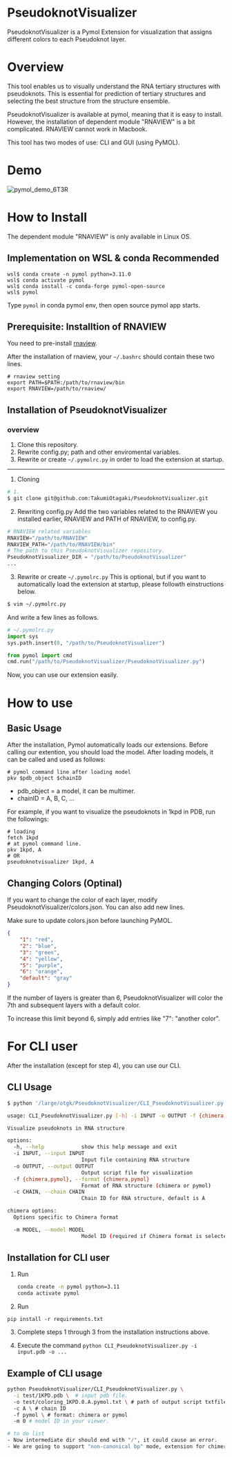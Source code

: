 # PseudoknotVisualizer
PseudoknotVisualizer is a Pymol Extension for visualization that assigns different colors to each Pseudoknot layer.

# Overview
This tool enables us to visually understand the RNA tertiary structures with pseudoknots.
This is essential for prediction of tertiary structures and selecting the best structure from the structure ensemble.

PseudoknotVisualizer is available at pymol, meaning that it is easy to install.
However, the installation of dependent module "RNAVIEW" is a bit complicated.
RNAVIEW cannot work in Macbook.

This tool has two modes of use: CLI and GUI (using PyMOL).

# Demo
![pymol_demo_6T3R](https://github.com/user-attachments/assets/444dadcf-72f9-46cf-b442-484c611adcfd)


# How to Install
The dependent module "RNAVIEW"  is only available in Linux OS.
## Implementation on WSL & conda Recommended
```
wsl$ conda create -n pymol python=3.11.0
wsl$ conda activate pymol
wsl$ conda install -c conda-forge pymol-open-source
wsl$ pymol
```
Type `pymol` in conda pymol env, then open source pymol app starts.

## Prerequisite: Installtion of RNAVIEW
You need to pre-install [rnaview](https://github.com/rcsb/RNAView).

After the installation of rnaview, your `~/.bashrc` should contain these two lines.
```~/.bashrc
# rnaview setting
export PATH=$PATH:/path/to/rnaview/bin
export RNAVIEW=/path/to/rnaview/
```

## Installation of PseudoknotVisualizer
### overview
1. Clone this repository.
2. Rewrite config.py; path and other enviromental variables.
3. Rewrite or create `~/.pymolrc.py` in order to load the extension at startup.

-----

1. Cloning
```sh
# 1. 
$ git clone git@github.com:TakumiOtagaki/PseudoknotVisualizer.git
```

2. Rewriting config.py
Add the two variables related to the RNAVIEW you installed earlier, RNAVIEW and PATH of RNAVIEW, to config.py.
```config.py
# RNAVIEW related variables
RNAVIEW="/path/to/RNAVIEW"
RNAVIEW_PATH="/path/to/RNAVIEW/bin"
# The path to this PseudoknotVisualizer repository.
PseudoKnotVisualizer_DIR = "/path/to/PseudoknotVisualizer"
...
```

3. Rewrite or create `~/.pymolrc.py`
This is optional, but if you want to automatically load the extension at startup, please followth einstructions below.

```sh
$ vim ~/.pymolrc.py
```
And write a few lines as follows.
```~/.pymolrc.py
# ~/.pymolrc.py
import sys
sys.path.insert(0, "/path/to/PseudoknotVisualizer")

from pymol import cmd
cmd.run("/path/to/PseudoknotVisualizer/PseudoknotVisualizer.py")
```


Now, you can use our extension easily.

# How to use
## Basic Usage
After the installation, Pymol automatically loads our extensions.
Before calling our extention, you should load the model. 
After loading models, it can be called and used as follows:
```
# pymol command line after loading model
pkv $pdb_object $chainID
```
 - pdb_object = a model, it can be multimer.
 - chainID = A, B, C, ...

For example, if you want to visualize the pseudoknots in 1kpd in PDB, run the followings:
```
# loading
fetch 1kpd
# at pymol command line.
pkv 1kpd, A
# OR
pseudoknotvisualizer 1kpd, A
```


## Changing Colors (Optinal)
If you want to change the color of each layer, modify PseudoknotVisualizer/colors.json. You can also add new lines.

Make sure to update colors.json before launching PyMOL.

```colors.json
{
    "1": "red",
    "2": "blue",
    "3": "green",
    "4": "yellow",
    "5": "purple",
    "6": "orange",
    "default": "gray"
}
```
If the number of layers is greater than 6, PseudoknotVisualizer will color the 7th and subsequent layers with a default color.

To increase this limit beyond 6, simply add entries like "7": "another color".

# For CLI user
After the installation (except for step 4), you can use our CLI.

## CLI Usage
```sh
$ python '/large/otgk/PseudoknotVisualizer/CLI_PseudoknotVisualizer.py' --help

usage: CLI_PseudoknotVisualizer.py [-h] -i INPUT -o OUTPUT -f {chimera,pymol} [-m MODEL] [-c CHAIN]

Visualize pseudoknots in RNA structure

options:
  -h, --help            show this help message and exit
  -i INPUT, --input INPUT
                        Input file containing RNA structure
  -o OUTPUT, --output OUTPUT
                        Output script file for visualization
  -f {chimera,pymol}, --format {chimera,pymol}
                        Format of RNA structure (chimera or pymol)
  -c CHAIN, --chain CHAIN
                        Chain ID for RNA structure, default is A

chimera options:
  Options specific to Chimera format

  -m MODEL, --model MODEL
                        Model ID (required if Chimera format is selected)
```
## Installation for CLI user
 1.	Run
    ```sh
   	conda create -n pymol python=3.11
    conda activate pymol
    ```
2.	Run
  ```
 pip install -r requirements.txt
 ```
3.	Complete steps 1 through 3 from the installation instructions above.

4.	Execute the command `python CLI_PseudoknotVisualizer.py -i input.pdb -o ...`

## Example of CLI usage
```sh
python PseudoknotVisualizer/CLI_PseudoknotVisualizer.py \
  -i test/1KPD.pdb \  # input pdb file.
  -o test/coloring_1KPD.0.A.pymol.txt \ # path of output script txtfile
  -c A \ # chain ID
  -f pymol \ # format: chimera or pymol
  -m 0 # model ID in your viewer.

# to do list 
- Now intermediate dir should end with "/", it could cause an error.
- We are going to support "non-canonical bp" mode, extension for chimera.


